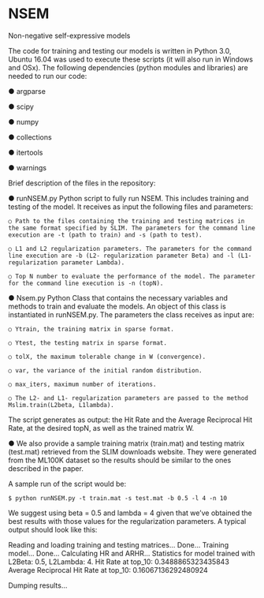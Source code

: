 # NSEM
Non-negative self-expressive models

The code for training and testing our models is written in Python 3.0, Ubuntu 16.04 was used to execute these scripts (it will also run in Windows and OSx). The following dependencies (python modules and libraries) are needed to run our code:

●	argparse

●	scipy

●	numpy

●	collections

●	itertools

●	warnings

Brief description of the files in the repository:

●	runNSEM.py Python script to fully run NSEM. This includes training and testing of the model. It receives as input the following files and parameters:
    
    ○ Path to the files containing the training and testing matrices in the same format specified by SLIM. The parameters for the command line execution are -t (path to train) and -s (path to test).

    ○ L1 and L2 regularization parameters. The parameters for the command line execution are -b (L2- regularization parameter Beta) and -l (L1- regularization parameter Lambda).

    ○ Top N number to evaluate the performance of the model. The parameter for the command line execution is -n (topN).

●	Nsem.py Python Class that contains the necessary variables and methods to train and evaluate the models. An object of this class is instantiated in runNSEM.py. The parameters the class receives as input are:

    ○ Ytrain, the training matrix in sparse format.

    ○ Ytest, the testing matrix in sparse format.

    ○ tolX, the maximum tolerable change in W (convergence).

    ○ var, the variance of the initial random distribution.

    ○ max_iters, maximum number of iterations.

    ○ The L2- and L1- regularization parameters are passed to the method Mslim.train(L2beta, L1lambda).
The script generates as output: the Hit Rate and the Average Reciprocal Hit Rate, at the desired topN, as well as the trained matrix W.

●	We also provide a sample training matrix (train.mat) and testing matrix (test.mat) retrieved from the SLIM downloads website. They were generated from the ML100K dataset so the results should be similar to the ones described in the paper. 

A sample run of the script would be:

```
$ python runNSEM.py -t train.mat -s test.mat -b 0.5 -l 4 -n 10
```

We suggest using beta = 0.5 and lambda = 4 given that we’ve obtained the best results with those values for the regularization parameters.
A typical output should look like this:

Reading and loading training and testing matrices...
Done...
Training model...
Done...
Calculating HR and ARHR...
Statistics for model trained with L2Beta: 0.5, L2Lambda: 4.
Hit Rate at top_10: 0.3488865323435843
Average Reciprocal Hit Rate at top_10: 0.16067136292480924

Dumping results…
